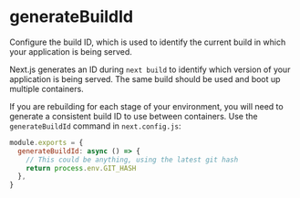# generateBuildId

Configure the build ID, which is used to identify the current build in which your application is being served.

Next.js generates an ID during `next build` to identify which version of your application is being served. The same build should be used and boot up multiple containers.

If you are rebuilding for each stage of your environment, you will need to generate a consistent build ID to use between containers. Use the `generateBuildId` command in `next.config.js`:

```jsx
module.exports = {
  generateBuildId: async () => {
    // This could be anything, using the latest git hash
    return process.env.GIT_HASH
  },
}
```